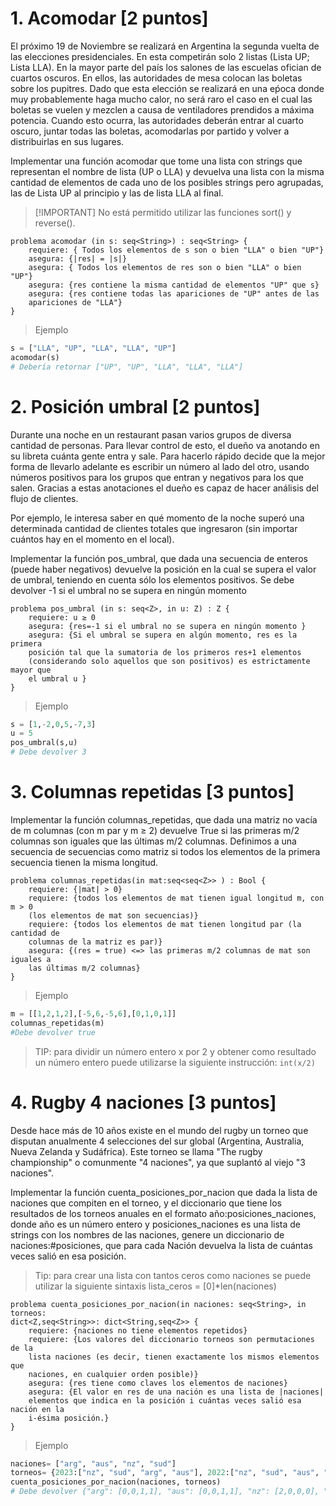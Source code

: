# 1. Acomodar [2 puntos]

El próximo 19 de Noviembre se realizará en Argentina la segunda vuelta de las elecciones presidenciales. En esta competirán solo 2 listas (Lista UP; Lista LLA). En la mayor parte del país los salones de las escuelas ofician de cuartos oscuros. En ellos, las autoridades de mesa colocan las boletas sobre los
pupitres. Dado que esta elección se realizará en una eṕoca donde muy probablemente haga mucho calor, no será raro el caso en el cual las boletas se vuelen y mezclen a causa de ventiladores prendidos a máxima potencia. Cuando esto ocurra, las autoridades deberán entrar al cuarto oscuro, juntar todas las
boletas, acomodarlas por partido y volver a distribuirlas en sus lugares.

Implementar una función acomodar que tome una lista con strings que representan el nombre de lista (UP o LLA) y devuelva una lista con la misma cantidad de elementos de cada uno de los posibles strings pero agrupadas, las de Lista UP al principio y las de lista LLA al final.

> [!IMPORTANT]  No está permitido utilizar las funciones sort() y reverse().
```
problema acomodar (in s: seq<String>) : seq<String> {
    requiere: { Todos los elementos de s son o bien "LLA" o bien "UP"}
    asegura: {|res| = |s|}
    asegura: { Todos los elementos de res son o bien "LLA" o bien "UP"}
    asegura: {res contiene la misma cantidad de elementos "UP" que s}
    asegura: {res contiene todas las apariciones de "UP" antes de las
    apariciones de "LLA"}
}
```
> Ejemplo
```py
s = ["LLA", "UP", "LLA", "LLA", "UP"]
acomodar(s)
# Debería retornar ["UP", "UP", "LLA", "LLA", "LLA"]
```
# 2. Posición umbral [2 puntos]
Durante una noche en un restaurant pasan varios grupos de diversa cantidad de personas. Para llevar control de esto, el dueño va anotando en su libreta
cuánta gente entra y sale. Para hacerlo rápido decide que la mejor forma de llevarlo adelante es escribir un número al lado del otro, usando números positivos para los grupos que entran y negativos para los que salen. Gracias a estas anotaciones el dueño es capaz de hacer análisis del flujo de clientes.

Por ejemplo, le interesa saber en qué momento de la noche superó una determinada cantidad de clientes totales que ingresaron (sin importar cuántos hay en el momento en el local).

Implementar la función pos_umbral, que dada una secuencia de enteros (puede
haber negativos) devuelve la posición en la cual se supera el valor de umbral,
teniendo en cuenta sólo los elementos positivos. Se debe devolver -1 si el
umbral no se supera en ningún momento
```
problema pos_umbral (in s: seq<Z>, in u: Z) : Z {
    requiere: u ≥ 0
    asegura: {res=-1 si el umbral no se supera en ningún momento }
    asegura: {Si el umbral se supera en algún momento, res es la primera
    posición tal que la sumatoria de los primeros res+1 elementos
    (considerando solo aquellos que son positivos) es estrictamente mayor que
    el umbral u }
}
```
> Ejemplo
```py
s = [1,-2,0,5,-7,3]
u = 5
pos_umbral(s,u)
# Debe devolver 3
```
# 3. Columnas repetidas [3 puntos]
Implementar la función columnas_repetidas, que dada una matriz no vacía de m
columnas (con m par y m ≥ 2) devuelve True si las primeras m/2 columnas son
iguales que las últimas m/2 columnas. Definimos a una secuencia de secuencias
como matriz si todos los elementos de la primera secuencia tienen la misma
longitud.

```
problema columnas_repetidas(in mat:seq<seq<Z>> ) : Bool {
    requiere: {|mat| > 0}
    requiere: {todos los elementos de mat tienen igual longitud m, con m > 0
    (los elementos de mat son secuencias)}
    requiere: {todos los elementos de mat tienen longitud par (la cantidad de
    columnas de la matriz es par)}
    asegura: {(res = true) <=> las primeras m/2 columnas de mat son iguales a
    las últimas m/2 columnas}
}
```
> Ejemplo
```py
m = [[1,2,1,2],[-5,6,-5,6],[0,1,0,1]]
columnas_repetidas(m)
#Debe devolver true
```
> TIP: para dividir un número entero x por 2 y obtener como resultado un número entero puede utilizarse la siguiente instrucción: `int(x/2)`

# 4. Rugby 4 naciones [3 puntos]
Desde hace más de 10 años existe en el mundo del rugby un torneo que disputan anualmente 4 selecciones del sur global (Argentina, Australia, Nueva Zelanda y
Sudáfrica). Este torneo se llama "The rugby championship" o comunmente "4 naciones", ya que suplantó al viejo "3 naciones".

Implementar la función cuenta_posiciones_por_nacion que dada la lista de naciones que compiten en el torneo, y el diccionario que tiene los resultados de los torneos anuales en el formato año:posiciones_naciones, donde año es un número entero y posiciones_naciones es una lista de strings con los nombres de las naciones, genere un diccionario de naciones:#posiciones, que para cada Nación devuelva la lista de cuántas veces salió en esa posición.

> Tip: para crear una lista con tantos ceros como naciones se puede utilizar la siguiente sintaxis lista_ceros = [0]*len(naciones)
```
problema cuenta_posiciones_por_nacion(in naciones: seq<String>, in torneos:
dict<Z,seq<String>>: dict<String,seq<Z>> {
    requiere: {naciones no tiene elementos repetidos}
    requiere: {Los valores del diccionario torneos son permutaciones de la
    lista naciones (es decir, tienen exactamente los mismos elementos que
    naciones, en cualquier orden posible)}
    asegura: {res tiene como claves los elementos de naciones}
    asegura: {El valor en res de una nación es una lista de |naciones|
    elementos que indica en la posición i cuántas veces salió esa nación en la
    i-ésima posición.}
}
```
> Ejemplo
```py
naciones= ["arg", "aus", "nz", "sud"]
torneos= {2023:["nz", "sud", "arg", "aus"], 2022:["nz", "sud", "aus", "arg"]}
cuenta_posiciones_por_nacion(naciones, torneos)
# Debe devolver {"arg": [0,0,1,1], "aus": [0,0,1,1], "nz": [2,0,0,0], "sud": [0,2,0,0]}
```
